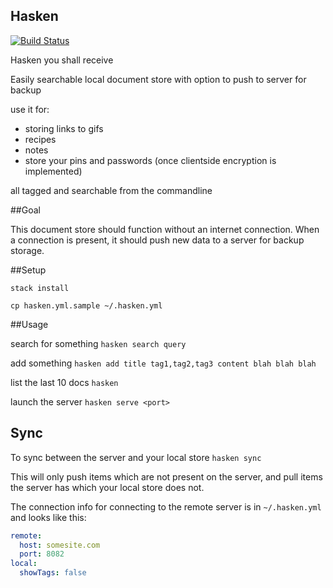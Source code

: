 Hasken
----

[![Build Status](https://travis-ci.org/tippenein/hasken.svg?branch=master)](https://travis-ci.org/tippenein/hasken)

Hasken you shall receive

Easily searchable local document store with option to push to server for backup

use it for:
  - storing links to gifs
  - recipes
  - notes
  - store your pins and passwords (once clientside encryption is implemented)

all tagged and searchable from the commandline

##Goal

This document store should function without an internet connection.
When a connection is present, it should push new data to a server for backup storage.

##Setup

`stack install`

`cp hasken.yml.sample ~/.hasken.yml`

##Usage

search for something
`hasken search query`

add something
`hasken add title tag1,tag2,tag3 content blah blah blah`

list the last 10 docs
`hasken`

launch the server
`hasken serve <port>`

## Sync
To sync between the server and your local store
`hasken sync`

This will only push items which are not present on the server, and pull items
the server has which your local store does not.

The connection info for connecting to the remote server is in `~/.hasken.yml` and looks like this:

```yaml
remote:
  host: somesite.com
  port: 8082
local:
  showTags: false
```

